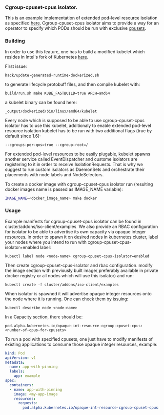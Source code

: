 ### Cgroup-cpuset-cpus isolator.

This is an example implementation of extended pod-level resource isolation as specified [here](https://github.com/kubernetes/features/issues/246).
Cgroup-cpuset-cpus isolator aims to provide a way for an operator to specify which PODs should be run with exclusive [cpusets](http://man7.org/linux/man-pages/man7/cpuset.7.html).

### Building 

In order to use this feature, one has to build a modified kubelet which resides in Intel's fork of Kubernetes [here](https://github.com/intelsdi-x/kubernetes/tree/ext-iso).

First issue:

```
hack/update-generated-runtime-dockerized.sh
```

to generate lifecycle protobuff files, and then compile kubelet with:


```
build/run.sh make KUBE_FASTBUILD=true ARCH=amd64
```

a kubelet binary can be found here:

```
_output/dockerized/bin/linux/amd64/kubelet
```

Every node which is supposed to be able to use cgroup-cpuset-cpus isolator has to use this kubelet, additionaly to enable extended pod-level resource isolation kubelet has to be run with two additional flags (true by default since 1.6):

```
--cgroups-per-qos=true --cgroup-root=/
```

For extended pod-level resources to be easily plugable, kubelet spawns another service called EventDispatcher and custome isolators are registering to it in order to receive IsolationRequests. That is why we suggest to run custom isolators as DaemonSets and orchestrate their placements with node labels and NodeSelectors.

To create a docker image with cgroup-cpuset-cpus isolator run (resulting docker images name is passed as IMAGE_NAME variable):

```sh
IMAGE_NAME=<docker_image_name> make docker
```

### Usage

Example manifests for cgroup-cpuset-cpus isolator can be found in cluster/addons/iso-client/examples. We also provide an RBAC configuration for isolator to be able to advertise its own capacity via opaque integer resources. In order to spawn it on desired nodes in kubernetes cluster, label your nodes where you intend to run with cgroup-cpuset-cpus-isolator=enabled label:

```
kubectl label node <node-name> cgroup-cpuset-cpus-isolator=enabled
```

Then create cgroup-cpuset-cpus-isolator and rbac configuration. modify the image section with previously built image( preferably available in private docker registry or all nodes which will use this isolator) and run:

```
kubectl create -f cluster/addons/iso-client/examples
```

When isolator is spawned it will advertise opaque integer resources onto the node where it is running. One can check them by issuing:

```
kubectl describe node <node-name>
```

In a Capacity section, there should be:

```
pod.alpha.kubernetes.io/opaque-int-resource-cgroup-cpuset-cpus: <number-of-cpus-for-cpusets>
```

To run a pod with specified cpusets, one just have to  modify manifests of existing applications to consume those opaque integer resources, example:

```yaml
kind: Pod
apiVersion: v1
metadata:
  name: app-with-pinning
  labels:
    app: example
spec:
  containers:
  - name: app-with-pinning
    image: <my-app-image
    resources:
      requests:
        pod.alpha.kubernetes.io/opaque-int-resource-cgroup-cpuset-cpus: 3
```

